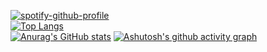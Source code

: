 [![spotify-github-profile](https://spotify-github-profile.vercel.app/api/view?uid=hp6qzx9akiuwqnqjapic1yr1b&cover_image=true&theme=default)](https://github.com/Roykesydon)
<br />
[![Top Langs](https://github-readme-stats.vercel.app/api/top-langs/?username=Roykesydon&layout=compact&theme=tokyonight&show_icons=true)](https://github.com/Roykesydon)
<br />
[![Anurag's GitHub stats](https://github-readme-stats.vercel.app/api?username=Roykesydon&theme=tokyonight&show_icons=true)](https://github.com/Roykesydon)
[![Ashutosh's github activity graph](https://activity-graph.herokuapp.com/graph?username=Roykesydon&theme=react-dark)](https://github.com/ashutosh00710/github-readme-activity-graph)
